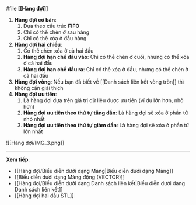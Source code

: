 #file  **[[Hàng đợi]]**

1. **Hàng đợi cơ bản**: 
	1. Dựa theo cấu trúc **FIFO**
	2. Chỉ có thể chèn ở sau hàng
	3. Chỉ có thể xóa ở đầu hàng
2. **Hàng đợi hai chiều**:
	1. Có thể chèn xóa ở cả hai đầu 
	2. **Hàng đợi hạn chế đầu vào**: Chỉ có thể chèn ở cuối, nhưng có thể xóa ở cả hai đầu
	3. **Hàng đợi hạn chế đầu ra**: Chỉ có thể xóa ở đầu, nhưng có thể chèn ở cả hai đầu
3. **Hàng đợi vòng**: Nếu bạn đã biết về [[Danh sách liên kết vòng tròn]] thì không cần giải thích 
4. **Hàng đợi ưu tiên**:
	1. Là hàng đợi dựa trên giá trị dữ liệu được ưu tiên (ví dụ lớn hơn, nhỏ hơn)
	2. **Hàng đợi ưu tiên theo thứ tự tăng dần**: Là hàng đợi sẽ xóa ở phần tử nhỏ nhất
	3. **Hàng đợi ưu tiên theo thứ tự giảm dần**: Là hàng đợi sẽ xóa ở phần tử lớn nhất

![[Hàng đợi/IMG_3.png]]

---
**Xem tiếp**: 
- [[Hàng đợi/Biểu diễn dưới dạng Mảng|Biểu diễn dưới dạng Mảng]]
- [[Biểu diễn dưới dạng Mảng động (VECTOR)]]
- [[Hàng đợi/Biểu diễn dưới dạng Danh sách liên kết|Biểu diễn dưới dạng Danh sách liên kết]]
- [[Hàng đợi hai đầu STL]]